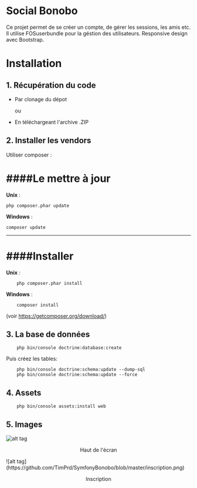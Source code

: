 # Social Bonobo
Ce projet permet de se créer un compte, de gérer les sessions, les amis etc.
Il utilise FOSuserbundle pour la géstion des utilisateurs.
Responsive design avec Bootstrap.


# Installation
## 1. Récupération du code
- Par clonage du dépot

    ou
    
- En téléchargeant l'archive .ZIP


## 2. Installer les vendors
Utiliser composer :

####Le mettre à jour
=====================


**Unix** :
```
php composer.phar update
```
**Windows** :  
```
composer update
```

--------------------------
####Installer
=====================

**Unix** :
```shell
    php composer.phar install
```

**Windows** :  
```
    composer install
 ```
 (voir https://getcomposer.org/download/)

## 3. La base de données
```
    php bin/console doctrine:database:create
```
Puis créez les tables:
```
    php bin/console doctrine:schema:update --dump-sql
    php bin/console doctrine:schema:update --force
```

## 4. Assets
```
    php bin/console assets:install web
```

## 5. Images
![alt tag](https://github.com/TimPrd/SymfonyBonobo/blob/master/haut.png)
<p align="center"> Haut de l'écran </p>
![alt tag](https://github.com/TimPrd/SymfonyBonobo/blob/master/inscription.png)
<p align="center"> Inscription </p>
